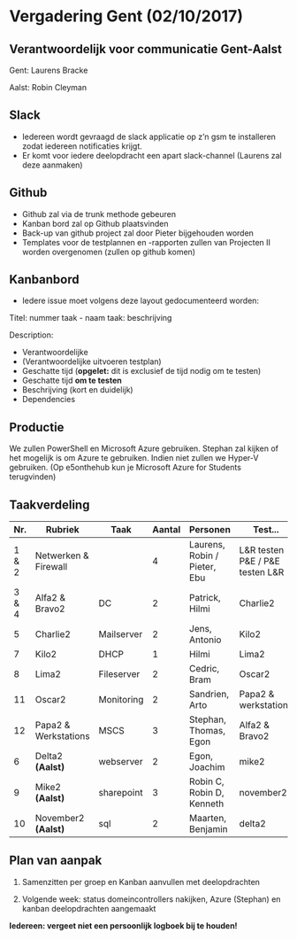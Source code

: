 # Vergadering Gent (02/10/2017)

## Verantwoordelijk voor communicatie Gent-Aalst

Gent: Laurens Bracke

Aalst: Robin Cleyman

## Slack

- Iedereen wordt gevraagd de slack applicatie op z’n gsm te installeren zodat iedereen notificaties krijgt.
- Er komt voor iedere deelopdracht een apart slack-channel (Laurens zal deze aanmaken)

## Github

- Github zal via de trunk methode gebeuren
- Kanban bord zal op Github plaatsvinden
- Back-up van github project zal door Pieter bijgehouden worden
- Templates voor de testplannen en -rapporten zullen van Projecten II worden overgenomen (zullen op github komen)

## Kanbanbord

- Iedere issue moet volgens deze layout gedocumenteerd worden:

Titel:  nummer taak - naam taak: beschrijving

Description:
- Verantwoordelijke
- (Verantwoordelijke uitvoeren testplan)
- Geschatte tijd (**opgelet:** dit is exclusief de tijd nodig om te testen)
- Geschatte tijd **om te testen**
- Beschrijving (kort en duidelijk)
- Dependencies


## Productie

We zullen PowerShell en Microsoft Azure gebruiken. Stephan zal kijken of het mogelijk is om Azure te gebruiken. Indien niet zullen we Hyper-V gebruiken.
(Op e5onthehub kun je Microsoft Azure for Students terugvinden)

## Taakverdeling

|Nr. | Rubriek | Taak | Aantal | Personen | Test... |
| --- | --- | --- | --- | --- | --- | 
| 1 & 2 | Netwerken & Firewall |  | 4 | Laurens, Robin / Pieter, Ebu | L&R testen P&E / P&E testen L&R |
| 3 & 4 | Alfa2 & Bravo2 | DC | 2 | Patrick, Hilmi | Charlie2 |
| 5 | Charlie2 | Mailserver | 2 | Jens, Antonio | Kilo2 |
| 7 | Kilo2 | DHCP | 1 | Hilmi | Lima2 |
| 8 | Lima2 | Fileserver | 2 | Cedric, Bram | Oscar2 |
| 11 | Oscar2 | Monitoring | 2 | Sandrien, Arto | Papa2 & werkstations |
| 12 | Papa2 & Werkstations | MSCS | 3 | Stephan, Thomas, Egon | Alfa2 & Bravo2 |
| 6 | Delta2 **(Aalst)** | webserver | 2 | Egon, Joachim | mike2 |
| 9 | Mike2 **(Aalst)** | sharepoint | 3 | Robin C, Robin D, Kenneth | november2 |
| 10 | November2 **(Aalst)** | sql | 2 | Maarten, Benjamin | delta2 |


## Plan van aanpak 

1. Samenzitten per groep en Kanban aanvullen met deelopdrachten

2. Volgende week: status domeincontrollers nakijken, Azure (Stephan) en kanban deelopdrachten aangemaakt

**Iedereen: vergeet niet een persoonlijk logboek bij te houden!**
